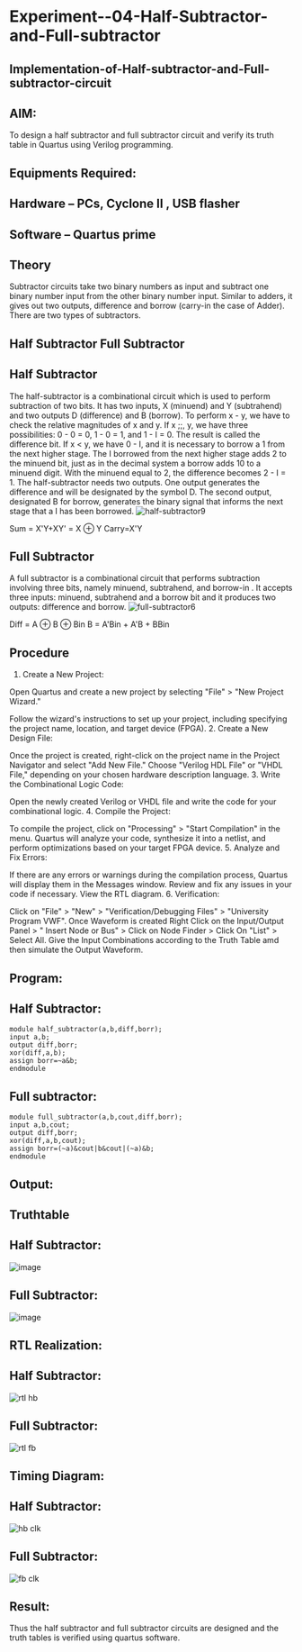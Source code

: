 # Experiment--04-Half-Subtractor-and-Full-subtractor
## Implementation-of-Half-subtractor-and-Full-subtractor-circuit
## AIM:
To design a half subtractor and full subtractor circuit and verify its truth table in Quartus using Verilog programming.

## Equipments Required:
## Hardware – PCs, Cyclone II , USB flasher
## Software – Quartus prime
## Theory
Subtractor circuits take two binary numbers as input and subtract one binary number input from the other binary number input. Similar to adders, it gives out two outputs, difference and borrow (carry-in the case of Adder). There are two types of subtractors.

## Half Subtractor Full Subtractor
## Half Subtractor
The half-subtractor is a combinational circuit which is used to perform subtraction of two bits. It has two inputs, X (minuend) and Y (subtrahend) and two outputs D (difference) and B (borrow). To perform x - y, we have to check the relative magnitudes of x and y. If x ;;, y, we have three possibilities: 0 - 0 = 0, 1 - 0 = 1, and 1 - I = 0. The result is called the difference bit. If x < y, we have 0 - I, and it is necessary to borrow a 1 from the next higher stage. The I borrowed from the next higher stage adds 2 to the minuend bit, just as in the decimal system a borrow adds 10 to a minuend digit. With the minuend equal to 2, the difference becomes 2 - I = 1. The half-subtractor needs two outputs. One output generates the difference and will be designated by the symbol D. The second output, designated B for borrow, generates the binary signal that informs the next stage that a I has been borrowed.
![half-subtractor9](https://user-images.githubusercontent.com/36288975/166112538-58c3bc7c-ee5d-4e6a-ac8d-8e8328efe27a.png)


Sum = X'Y+XY' = X ⊕ Y
Carry=X'Y

## Full Subtractor
A full subtractor is a combinational circuit that performs subtraction involving three bits, namely minuend, subtrahend, and borrow-in . It accepts three inputs: minuend, subtrahend and a borrow bit and it produces two outputs: difference and borrow. 
![full-subtractor6](https://user-images.githubusercontent.com/36288975/166112541-24c68359-3de8-4674-ae22-8272ffc385ed.png)


Diff = A ⊕ B ⊕ Bin B = A'Bin + A'B + BBin

## Procedure

1.	Create a New Project:

Open Quartus and create a new project by selecting "File" > "New Project Wizard."

Follow the wizard's instructions to set up your project, including specifying the project name, location, and target device (FPGA).
2.	Create a New Design File:

Once the project is created, right-click on the project name in the Project Navigator and select "Add New File." Choose "Verilog HDL File" or "VHDL File," depending on your chosen hardware description language.
3.	Write the Combinational Logic Code:

Open the newly created Verilog or VHDL file and write the code for your combinational logic.
4.	Compile the Project:

To compile the project, click on "Processing" > "Start Compilation" in the menu. Quartus will analyze your code, synthesize it into a netlist, and perform optimizations based on your target FPGA device.
5.	Analyze and Fix Errors:
 
If there are any errors or warnings during the compilation process, Quartus will display them in the Messages window. Review and fix any issues in your code if necessary. View the RTL diagram.
6.	Verification:

Click on "File" > "New" > "Verification/Debugging Files" > "University Program VWF". Once Waveform is created Right Click on the Input/Output Panel > " Insert Node or Bus" > Click on Node Finder > Click On "List" > Select All. Give the Input Combinations according to the Truth Table amd then simulate the Output Waveform.

## Program:
## Half Subtractor:
```
module half_subtractor(a,b,diff,borr);
input a,b;
output diff,borr;
xor(diff,a,b);
assign borr=~a&b;
endmodule
```

## Full subtractor:
```
module full_subtractor(a,b,cout,diff,borr);
input a,b,cout;
output diff,borr;
xor(diff,a,b,cout);
assign borr=(~a)&cout|b&cout|(~a)&b;
endmodule
```

## Output:
## Truthtable
## Half Subtractor:
![image](https://github.com/23000285/Experiment--03-Half-Subtractor-and-Full-subtractor/assets/138970859/3205999e-33f4-4cbc-bb4d-529d79e213ea)

## Full Subtractor:
![image](https://github.com/23000285/Experiment--03-Half-Subtractor-and-Full-subtractor/assets/138970859/8008754a-aa0e-4aa9-aa85-ad02b50a0a8b)

## RTL Realization:
## Half Subtractor:
![rtl hb](https://github.com/23000285/Experiment--03-Half-Subtractor-and-Full-subtractor/assets/138970859/261da097-9998-48ba-a463-7f8295a6cf11)

## Full Subtractor:
![rtl fb](https://github.com/23000285/Experiment--03-Half-Subtractor-and-Full-subtractor/assets/138970859/f911fe42-c8a7-4364-8bec-044933de8d55)

## Timing Diagram:
## Half Subtractor:
![hb clk](https://github.com/23000285/Experiment--03-Half-Subtractor-and-Full-subtractor/assets/138970859/366f2f3a-b8c4-4f62-a7c6-b166cf7d30df)

## Full Subtractor:
![fb clk](https://github.com/23000285/Experiment--03-Half-Subtractor-and-Full-subtractor/assets/138970859/94ef4c77-5ff1-40e6-867f-d45813dc237a)


## Result:
Thus the half subtractor and full subtractor circuits are designed and the truth tables is verified using quartus software.
